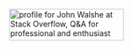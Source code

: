 
<a href="https://stackoverflow.com/users/22751748/john-walshe"><img src="https://stackoverflow.com/users/flair/22751748.png" width="208" height="58" alt="profile for John  Walshe at Stack Overflow, Q&amp;A for professional and enthusiast programmers" title="profile for John  Walshe at Stack Overflow, Q&amp;A for professional and enthusiast programmers"></a>
